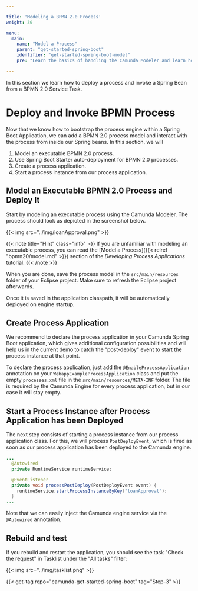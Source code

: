 ```yaml
---

title: 'Modeling a BPMN 2.0 Process'
weight: 30

menu:
  main:
    name: "Model a Process"
    parent: "get-started-spring-boot"
    identifier: "get-started-spring-boot-model"
    pre: "Learn the basics of handling the Camunda Modeler and learn how to model and configure a fully executable process."

---
```


In this section we learn how to deploy a process and invoke a Spring Bean from a BPMN 2.0 Service Task.

# Deploy and Invoke BPMN Process

Now that we know how to bootstrap the process engine within a Spring Boot Application, we can add a BPMN 2.0 process
model and interact with the process from inside our Spring beans. In this section, we will

1. Model an executable BPMN 2.0 process.
2. Use Spring Boot Starter auto-deployment for BPMN 2.0 processes.
3. Create a process application.
4. Start a process instance from our process application.

## Model an Executable BPMN 2.0 Process and Deploy It

Start by modeling an executable process using the Camunda Modeler. The process should look as depicted in the screenshot below.

{{< img src="../img/loanApproval.png" >}}

{{< note title="Hint" class="info" >}}
If you are unfamiliar with modeling an executable process, you can read the
[Model a Process]({{< relref "bpmn20/model.md" >}}) section of the *Developing Process Applications* tutorial.
{{< /note >}}

When you are done, save the process model in the `src/main/resources` folder of your Eclipse project. Make sure to refresh the Eclipse project afterwards.

Once it is saved in the application classpath, it will be automatically deployed on engine startup.

## Create Process Application

We recommend to declare the process application in your Camunda Spring Boot application, which gives additional configuration possibilities and will help us in the current demo
to catch the "post-deploy" event to start the process instance at that point.

To declare the process application, just add the `@EnableProcessApplication` annotation on your `WebappExampleProcessApplication` class and put the empty `processes.xml` file in the 
`src/main/resources/META-INF` folder. The file is required by the Camunda Engine for every process application, but in our case it will stay empty.

## Start a Process Instance after Process Application has been Deployed

The next step consists of starting a process instance from our process application class. For this, we will process `PostDeployEvent`, which is fired as soon as 
our process application has been deployed to the Camunda engine.

```java
...
  @Autowired
  private RuntimeService runtimeService;

  @EventListener
  private void processPostDeploy(PostDeployEvent event) {
    runtimeService.startProcessInstanceByKey("loanApproval");
  }
...
```

Note that we can easily inject the Camunda engine service via the `@Autowired` annotation.

## Rebuild and test

If you rebuild and restart the application, you should see the task "Check the request" in Tasklist under the "All tasks" filter:

{{< img src="../img/tasklist.png" >}}

{{< get-tag repo="camunda-get-started-spring-boot" tag="Step-3" >}}
